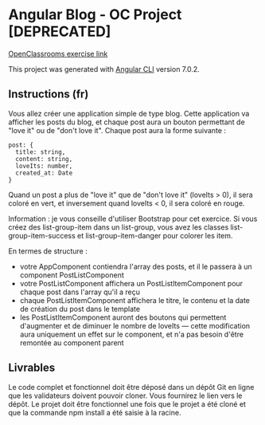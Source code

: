 # Angular Blog - OC Project [DEPRECATED]

[OpenClassrooms exercise link](https://openclassrooms.com/fr/courses/4668271-developpez-des-applications-web-avec-angular/exercises/2353)

This project was generated with [Angular CLI](https://github.com/angular/angular-cli) version 7.0.2.

## Instructions (fr)

Vous allez créer une application simple de type blog.  Cette application va afficher les posts du blog, et chaque post aura un bouton permettant de "love it" ou de "don't love it".  Chaque post aura la forme suivante : 

```
post: {
  title: string,
  content: string,
  loveIts: number,
  created_at: Date
} 
```
Quand un post a plus de "love it" que de "don't love it" (loveIts > 0), il sera coloré en vert, et inversement quand loveIts < 0, il sera coloré en rouge.

Information : je vous conseille d'utiliser Bootstrap pour cet exercice.  Si vous créez des list-group-item dans un list-group, vous avez les classes list-group-item-success et list-group-item-danger pour colorer les item.

En termes de structure :

* votre AppComponent contiendra l'array des posts, et il le passera à un component PostListComponent
* votre PostListComponent affichera un PostListItemComponent pour chaque post dans l'array qu'il a reçu
* chaque PostListItemComponent affichera le titre, le contenu et la date de création du post dans le template
* les PostListItemComponent auront des boutons qui permettent d'augmenter et de diminuer le nombre de loveIts — cette modification aura uniquement un effet sur le component, et n'a pas besoin d'être remontée au component parent

## Livrables

Le code complet et fonctionnel doit être déposé dans un dépôt Git en ligne que les validateurs doivent pouvoir cloner. Vous fournirez le lien vers le dépôt. Le projet doit être fonctionnel une fois que le projet a été cloné et que la commande npm install a été saisie à la racine.
